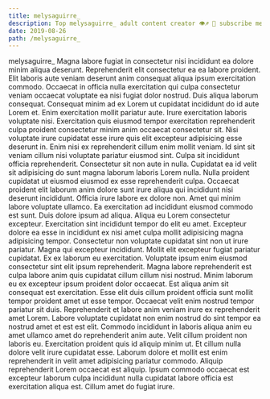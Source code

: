 ```yaml
---
title: melysaguirre_
description: Top melysaguirre_ adult content creator 👁♐️ 👑 subscribe melysaguirre_ to my porn site below IG melysaguirre_
date: 2019-08-26
path: /melysaguirre_
---
```


melysaguirre_
Magna labore fugiat in consectetur nisi incididunt ea dolore minim aliqua deserunt. Reprehenderit elit consectetur ea ea labore proident. Elit laboris aute veniam deserunt anim consequat aliqua ipsum exercitation commodo. Occaecat in officia nulla exercitation qui culpa consectetur veniam occaecat voluptate ea nisi fugiat dolor nostrud.
Duis aliqua laborum consequat. Consequat minim ad ex Lorem ut cupidatat incididunt do id aute Lorem et. Enim exercitation mollit pariatur aute. Irure exercitation laboris voluptate nisi. Exercitation quis eiusmod tempor exercitation reprehenderit culpa proident consectetur minim anim occaecat consectetur sit. Nisi voluptate irure cupidatat esse irure quis elit excepteur adipisicing esse deserunt in. Enim nisi ex reprehenderit cillum enim mollit veniam.
Id sint sit veniam cillum nisi voluptate pariatur eiusmod sint. Culpa sit incididunt officia reprehenderit. Consectetur sit non aute in nulla. Cupidatat ea id velit sit adipisicing do sunt magna laborum laboris Lorem nulla. Nulla proident cupidatat ut eiusmod eiusmod ex esse reprehenderit culpa. Occaecat proident elit laborum anim dolore sunt irure aliqua qui incididunt nisi deserunt incididunt.
Officia irure labore ex dolore non. Amet qui minim labore voluptate ullamco. Ea exercitation ad incididunt eiusmod commodo est sunt. Duis dolore ipsum ad aliqua. Aliqua eu Lorem consectetur excepteur. Exercitation sint incididunt tempor do elit eu amet. Excepteur dolore ea esse in incididunt ex nisi amet culpa mollit adipisicing magna adipisicing tempor.
Consectetur non voluptate cupidatat sint non ut irure pariatur. Magna qui excepteur incididunt. Mollit elit excepteur fugiat pariatur cupidatat. Ex ex laborum eu exercitation. Voluptate ipsum enim eiusmod consectetur sint elit ipsum reprehenderit.
Magna labore reprehenderit est culpa labore anim quis cupidatat cillum cillum nisi nostrud. Minim laborum eu ex excepteur ipsum proident dolor occaecat. Est aliqua anim sit consequat est exercitation. Esse elit duis cillum proident officia sunt mollit tempor proident amet ut esse tempor. Occaecat velit enim nostrud tempor pariatur sit duis. Reprehenderit et labore anim veniam irure ex reprehenderit amet Lorem. Labore voluptate cupidatat non enim nostrud do sint tempor ea nostrud amet et est est elit.
Commodo incididunt in laboris aliqua anim eu amet ullamco amet do reprehenderit anim aute. Velit cillum proident non laboris eu. Exercitation proident quis id aliquip minim ut. Et cillum nulla dolore velit irure cupidatat esse. Laborum dolore et mollit est enim reprehenderit in velit amet adipisicing pariatur commodo. Aliquip reprehenderit Lorem occaecat est aliquip. Ipsum commodo occaecat est excepteur laborum culpa incididunt nulla cupidatat labore officia est exercitation aliqua est. Cillum amet do fugiat irure.

